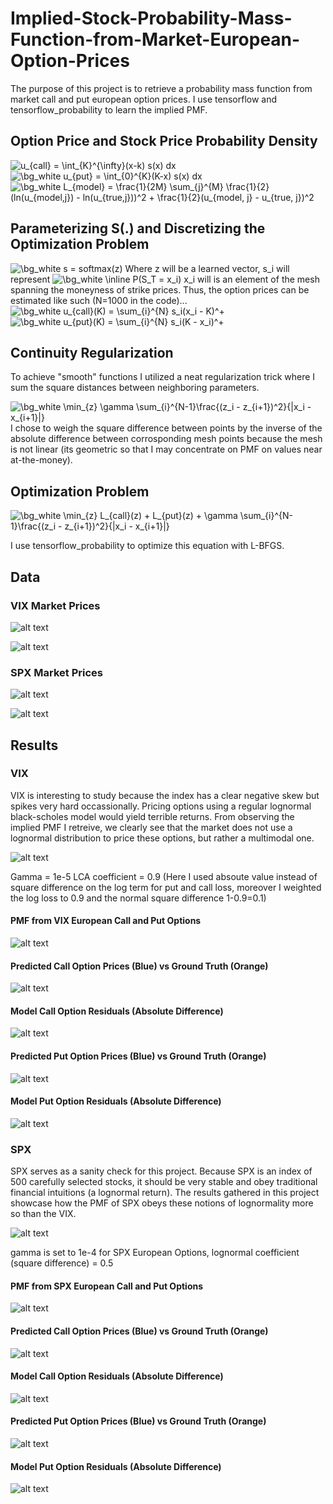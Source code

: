 # Implied-Stock-Probability-Mass-Function-from-Market-European-Option-Prices
The purpose of this project is to retrieve a probability mass function from market call and put european option prices.  I use tensorflow and tensorflow_probability to learn the implied PMF.

## Option Price and Stock Price Probability Density
<img src="https://latex.codecogs.com/png.image?\bg_white&space;u_{call}(K)&space;=&space;\int_{K}^{\infty}(x-K)&space;s(x)&space;dx&space;" title="u_{call} = \int_{K}^{\infty}(x-k) s(x) dx " />
<img src="https://latex.codecogs.com/png.image?\dpi{110}&space;\bg_white&space;u_{put}(K)&space;=&space;\int_{0}^{K}(K-x)&space;s(x)&space;dx&space;" title="\bg_white u_{put} = \int_{0}^{K}(K-x) s(x) dx " />
<img src="https://latex.codecogs.com/png.image?\dpi{110}&space;\bg_white&space;L_{model}&space;=&space;\frac{1}{2M}&space;\sum_{j}^{M}&space;\frac{1}{2}(ln(u_{model,j})&space;-&space;ln(u_{true,j}))^2&space;&plus;&space;\frac{1}{2}(u_{model,&space;j}&space;-&space;u_{true,&space;j})^2" title="\bg_white L_{model} = \frac{1}{2M} \sum_{j}^{M} \frac{1}{2}(ln(u_{model,j}) - ln(u_{true,j}))^2 + \frac{1}{2}(u_{model, j} - u_{true, j})^2" />

## Parameterizing S(.) and Discretizing the Optimization Problem
<img src="https://latex.codecogs.com/png.image?\dpi{110}&space;\bg_white&space;s&space;=&space;softmax(z)" title="\bg_white s = softmax(z)" />
Where z will be a learned vector, s_i will represent <img src="https://latex.codecogs.com/png.image?\dpi{110}&space;\bg_white&space;\inline&space;P(S_T&space;=&space;x_i)" title="\bg_white \inline P(S_T = x_i)" /> x_i will is an element of the mesh spanning the moneyness of strike prices. Thus, the option prices can be estimated like such (N=1000 in the code)...
<img src="https://latex.codecogs.com/png.image?\dpi{110}&space;\bg_white&space;u_{call}(K)&space;=&space;\sum_{i}^{N}&space;s_i(x_i&space;-&space;K)^&plus;&space;" title="\bg_white u_{call}(K) = \sum_{i}^{N} s_i(x_i - K)^+ " />
<img src="https://latex.codecogs.com/png.image?\dpi{110}&space;\bg_white&space;u_{put}(K)&space;=&space;\sum_{i}^{N}&space;s_i(K&space;-&space;x_i)^&plus;&space;" title="\bg_white u_{put}(K) = \sum_{i}^{N} s_i(K - x_i)^+ " />

## Continuity Regularization
To achieve "smooth" functions I utilized a neat regularization trick where I sum the square distances between neighboring parameters.

<img src="https://latex.codecogs.com/png.image?\dpi{110}&space;\bg_white&space;\min_{z}&space;\gamma&space;\sum_{i}^{N-1}\frac{(z_i&space;-&space;z_{i&plus;1})^2}{|x_i&space;-&space;x_{i&plus;1}|}" title="\bg_white \min_{z} \gamma \sum_{i}^{N-1}\frac{(z_i - z_{i+1})^2}{|x_i - x_{i+1}|}" />
I chose to weigh the square difference between points by the inverse of the absolute difference between corrosponding mesh points because the mesh is not linear (its geometric so that I may concentrate on PMF on values near at-the-money).

## Optimization Problem
<img src="https://latex.codecogs.com/png.image?\dpi{110}&space;\bg_white&space;\min_{z}&space;L_{call}(z)&space;&plus;&space;L_{put}(z)&space;&plus;&space;\gamma&space;\sum_{i}^{N-1}\frac{(z_i&space;-&space;z_{i&plus;1})^2}{|x_i&space;-&space;x_{i&plus;1}|}" title="\bg_white \min_{z} L_{call}(z) + L_{put}(z) + \gamma \sum_{i}^{N-1}\frac{(z_i - z_{i+1})^2}{|x_i - x_{i+1}|}" />

I use tensorflow_probability to optimize this equation with L-BFGS.

## Data

### VIX Market Prices

![alt text](https://github.com/PhilipFelizarta/Implied-Stock-Probability-Mass-Function-from-Market-European-Option-Prices/blob/main/figures/vix_official/MarketCallPrices_VIX.png?raw=true)

![alt text](https://github.com/PhilipFelizarta/Implied-Stock-Probability-Mass-Function-from-Market-European-Option-Prices/blob/main/figures/vix_official/MarketPutPrices_VIX.png?raw=true)

### SPX Market Prices

![alt text](https://github.com/PhilipFelizarta/Implied-Stock-Probability-Mass-Function-from-Market-European-Option-Prices/blob/main/figures/MarketCallPrices.png?raw=true)

![alt text](https://github.com/PhilipFelizarta/Implied-Stock-Probability-Mass-Function-from-Market-European-Option-Prices/blob/main/figures/MarketPutPrices.png?raw=true)


## Results
### VIX
VIX is interesting to study because the index has a clear negative skew but spikes very hard occassionally. Pricing options using a regular lognormal black-scholes model would yield terrible returns. From observing the implied PMF I retreive, we clearly see that the market does not use a lognormal distribution to price these options, but rather a multimodal one.

![alt text](https://github.com/PhilipFelizarta/Implied-Stock-Probability-Mass-Function-from-Market-European-Option-Prices/blob/main/figures/vix_official/vix_history.png?raw=true)

Gamma = 1e-5 LCA coefficient = 0.9 (Here I used absoute value instead of square difference on the log term for put and call loss, moreover I weighted the log loss to 0.9 and the normal square difference 1-0.9=0.1)



#### PMF from VIX European Call and Put Options
![alt text](https://github.com/PhilipFelizarta/Implied-Stock-Probability-Mass-Function-from-Market-European-Option-Prices/blob/main/figures/vix_official/VIX_zoom.png?raw=true)

#### Predicted Call Option Prices (Blue) vs Ground Truth (Orange)
![alt text](https://github.com/PhilipFelizarta/Implied-Stock-Probability-Mass-Function-from-Market-European-Option-Prices/blob/main/figures/vix_official/ModelCall_VIX.png?raw=true)

#### Model Call Option Residuals (Absolute Difference)
![alt text](https://github.com/PhilipFelizarta/Implied-Stock-Probability-Mass-Function-from-Market-European-Option-Prices/blob/main/figures/vix_official/CallResiduals_VIX.png?raw=true)

#### Predicted Put Option Prices (Blue) vs Ground Truth (Orange)
![alt text](https://github.com/PhilipFelizarta/Implied-Stock-Probability-Mass-Function-from-Market-European-Option-Prices/blob/main/figures/vix_official/ModelPut_VIX.png?raw=true)

#### Model Put Option Residuals (Absolute Difference)
![alt text](https://github.com/PhilipFelizarta/Implied-Stock-Probability-Mass-Function-from-Market-European-Option-Prices/blob/main/figures/vix_official/PutResiduals_VIX.png?raw=true)

### SPX
SPX serves as a sanity check for this project. Because SPX is an index of 500 carefully selected stocks, it should be very stable and obey traditional financial intuitions (a lognormal return). The results gathered in this project showcase how the PMF of SPX obeys these notions of lognormality more so than the VIX.

![alt text](https://github.com/PhilipFelizarta/Implied-Stock-Probability-Mass-Function-from-Market-European-Option-Prices/blob/main/figures/spx_history.png?raw=true)

gamma is set to 1e-4 for SPX European Options, lognormal coefficient (square difference) = 0.5
#### PMF from SPX European Call and Put Options
![alt text](https://github.com/PhilipFelizarta/Implied-Stock-Probability-Mass-Function-from-Market-European-Option-Prices/blob/main/figures/PMF.png?raw=true)

#### Predicted Call Option Prices (Blue) vs Ground Truth (Orange)
![alt text](https://github.com/PhilipFelizarta/Implied-Stock-Probability-Mass-Function-from-Market-European-Option-Prices/blob/main/figures/ModelCall.png?raw=true)

#### Model Call Option Residuals (Absolute Difference)
![alt text](https://github.com/PhilipFelizarta/Implied-Stock-Probability-Mass-Function-from-Market-European-Option-Prices/blob/main/figures/CallResiduals.png?raw=true)

#### Predicted Put Option Prices (Blue) vs Ground Truth (Orange)
![alt text](https://github.com/PhilipFelizarta/Implied-Stock-Probability-Mass-Function-from-Market-European-Option-Prices/blob/main/figures/ModelPut.png?raw=true)

#### Model Put Option Residuals (Absolute Difference)
![alt text](https://github.com/PhilipFelizarta/Implied-Stock-Probability-Mass-Function-from-Market-European-Option-Prices/blob/main/figures/PutResiduals.png?raw=true)
